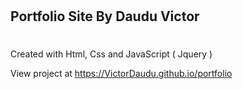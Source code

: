 #

## Portfolio Site By Daudu Victor

#

Created with Html, Css and JavaScript ( Jquery )

View project at https://VictorDaudu.github.io/portfolio
